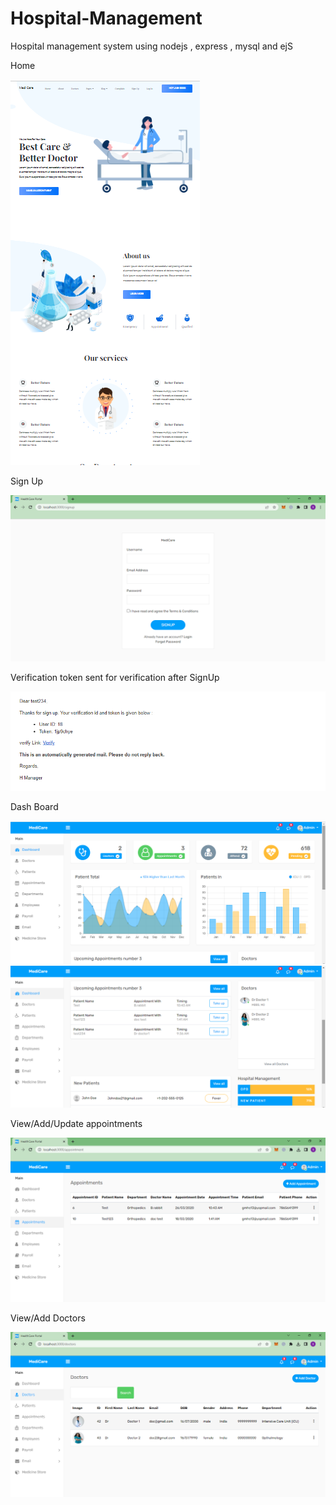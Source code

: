 # Hospital-Management
Hospital management system using nodejs , express , mysql and ejS


Home

![](screenshot/home.png)

Sign Up

![](screenshot/signup.png)

Verification token sent for verification after SignUp

![](screenshot/vtok.png)

Dash Board

![](screenshot/dash1.png)
![](screenshot/dash2.png)

View/Add/Update appointments

![](screenshot/app.png)

View/Add Doctors

![](screenshot/doc.png)

